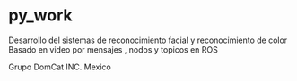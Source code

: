 # py_work

Desarrollo del sistemas de reconocimiento facial y reconocimiento de color
Basado en video por mensajes , nodos y topicos en ROS


Grupo DomCat INC.
Mexico
